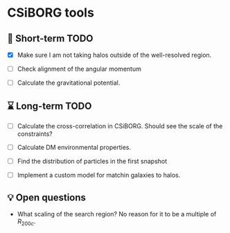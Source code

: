 # CSiBORG tools

## :scroll: Short-term TODO
- [x] Make sure I am not taking halos outside of the well-resolved region.
- [ ] Check alignment of the angular momentum
- [ ] Calculate the gravitational potential.


## :hourglass: Long-term TODO
- [ ] Calculate the cross-correlation in CSiBORG. Should see the scale of the constraints?
- [ ] Calculate DM environmental properties.
- [ ] Find the distribution of particles in the first snapshot
- [ ] Implement a custom model for matchin galaxies to halos.


## :bulb: Open questions
- What scaling of the search region? No reason for it to be a multiple of $R_{200c}$.
